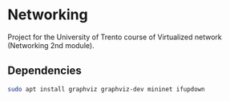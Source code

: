 # Networking

Project for the University of Trento course of Virtualized network (Networking
2nd module).

## Dependencies

```bash
sudo apt install graphviz graphviz-dev mininet ifupdown
```
